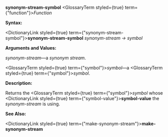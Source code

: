 **synonym-stream-symbol** <GlossaryTerm styled={true} term={"function"}><i>Function</i></GlossaryTerm> 



**Syntax:** 



<DictionaryLink styled={true} term={"synonym-stream-symbol"}><b>synonym-stream-symbol</b></DictionaryLink> *synonym-stream → symbol* 



**Arguments and Values:** 



*synonym-stream*—a *synonym stream*. 



<GlossaryTerm styled={true} term={"symbol"}><i>symbol</i></GlossaryTerm>—a <GlossaryTerm styled={true} term={"symbol"}><i>symbol</i></GlossaryTerm>. 







 



 



**Description:** 



Returns the <GlossaryTerm styled={true} term={"symbol"}><i>symbol</i></GlossaryTerm> whose <DictionaryLink styled={true} term={"symbol-value"}><b>symbol-value</b></DictionaryLink> the *synonym-stream* is using. 



**See Also:** 



<DictionaryLink styled={true} term={"make-synonym-stream"}><b>make-synonym-stream</b></DictionaryLink> 



